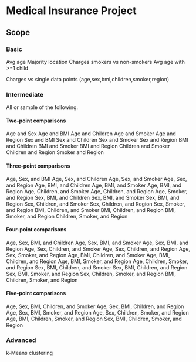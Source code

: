 # Medical Insurance Project

## Scope

### Basic

Avg age
Majority location
Charges smokers vs non-smokers
Avg age with >=1 child

Charges vs single data points (age,sex,bmi,children,smoker,region)

### Intermediate 

All or sample of the following.

#### Two-point comparisons

Age and Sex
Age and BMI
Age and Children
Age and Smoker
Age and Region
Sex and BMI
Sex and Children
Sex and Smoker
Sex and Region
BMI and Children
BMI and Smoker
BMI and Region
Children and Smoker
Children and Region
Smoker and Region

#### Three-point comparisons
Age, Sex, and BMI
Age, Sex, and Children
Age, Sex, and Smoker
Age, Sex, and Region
Age, BMI, and Children
Age, BMI, and Smoker
Age, BMI, and Region
Age, Children, and Smoker
Age, Children, and Region
Age, Smoker, and Region
Sex, BMI, and Children
Sex, BMI, and Smoker
Sex, BMI, and Region
Sex, Children, and Smoker
Sex, Children, and Region
Sex, Smoker, and Region
BMI, Children, and Smoker
BMI, Children, and Region
BMI, Smoker, and Region
Children, Smoker, and Region

#### Four-point comparisons
Age, Sex, BMI, and Children
Age, Sex, BMI, and Smoker
Age, Sex, BMI, and Region
Age, Sex, Children, and Smoker
Age, Sex, Children, and Region
Age, Sex, Smoker, and Region
Age, BMI, Children, and Smoker
Age, BMI, Children, and Region
Age, BMI, Smoker, and Region
Age, Children, Smoker, and Region
Sex, BMI, Children, and Smoker
Sex, BMI, Children, and Region
Sex, BMI, Smoker, and Region
Sex, Children, Smoker, and Region
BMI, Children, Smoker, and Region

#### Five-point comparisons
Age, Sex, BMI, Children, and Smoker
Age, Sex, BMI, Children, and Region
Age, Sex, BMI, Smoker, and Region
Age, Sex, Children, Smoker, and Region
Age, BMI, Children, Smoker, and Region
Sex, BMI, Children, Smoker, and Region

### Advanced
k-Means clustering